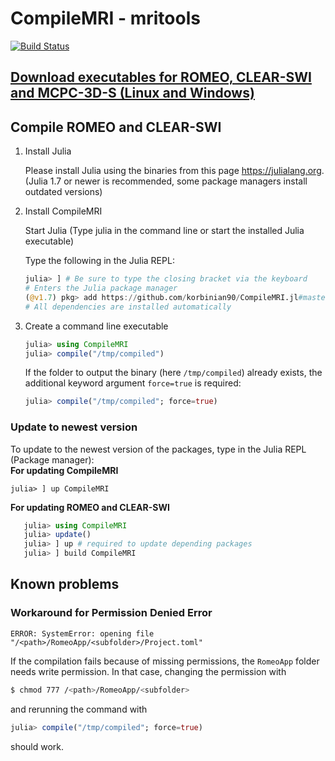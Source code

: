 # CompileMRI - mritools

[![Build Status](https://github.com/korbinian90/CompileMRI.jl/workflows/CI/badge.svg)](https://github.com/korbinian90/CompileMRI.jl/actions)


## [Download executables for ROMEO, CLEAR-SWI and MCPC-3D-S (Linux and Windows)](https://github.com/korbinian90/CompileMRI.jl/releases)
## Compile ROMEO and CLEAR-SWI

1. Install Julia

   Please install Julia using the binaries from this page https://julialang.org. (Julia 1.7 or newer is recommended, some package managers install outdated versions)

2. Install CompileMRI

   Start Julia (Type julia in the command line or start the installed Julia executable)

   Type the following in the Julia REPL:
   ```julia
   julia> ] # Be sure to type the closing bracket via the keyboard
   # Enters the Julia package manager
   (@v1.7) pkg> add https://github.com/korbinian90/CompileMRI.jl#master
   # All dependencies are installed automatically
   ```

3. Create a command line executable

   ```julia
   julia> using CompileMRI
   julia> compile("/tmp/compiled")
   ```
   If the folder to output the binary (here `/tmp/compiled`) already exists, the additional keyword argument `force=true` is required:
   ```julia
   julia> compile("/tmp/compiled"; force=true)
   ```
   
### Update to newest version
To update to the newest version of the packages, type in the Julia REPL (Package manager):  
**For updating CompileMRI**
```
julia> ] up CompileMRI
```
**For updating ROMEO and CLEAR-SWI**
```julia
   julia> using CompileMRI
   julia> update()
   julia> ] up # required to update depending packages
   julia> ] build CompileMRI
```

## Known problems
### Workaround for Permission Denied Error
``` 
ERROR: SystemError: opening file "/<path>/RomeoApp/<subfolder>/Project.toml"
``` 
If the compilation fails because of missing permissions, the `RomeoApp` folder needs write permission. In that case, changing the permission with
```bash
$ chmod 777 /<path>/RomeoApp/<subfolder>
```
and rerunning the command with
```julia
julia> compile("/tmp/compiled"; force=true)
```
should work.
